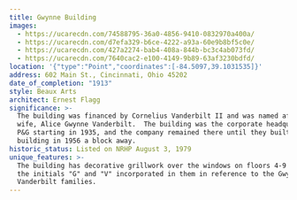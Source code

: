 ```yaml
---
title: Gwynne Building
images:
  - https://ucarecdn.com/74588795-36a0-4856-9410-0832970a400a/
  - https://ucarecdn.com/d7efa329-b6ce-4222-a93a-60e9b8bf5c0e/
  - https://ucarecdn.com/427a2274-bab4-408a-844b-bc3c4ab073fd/
  - https://ucarecdn.com/7640cac2-e100-4149-9b89-63af3230bdfd/
location: '{"type":"Point","coordinates":[-84.5097,39.1031535]}'
address: 602 Main St., Cincinnati, Ohio 45202
date_of_completion: "1913"
style: Beaux Arts
architect: Ernest Flagg
significance: >-
  The building was financed by Cornelius Vanderbilt II and was named after his
  wife, Alice Gwynne Vanderbilt.  The building was the corporate headquarters of
  P&G starting in 1935, and the company remained there until they built a new
  building in 1956 a block away.
historic_status: Listed on NRHP August 3, 1979
unique_features: >-
  The building has decorative grillwork over the windows on floors 4-9 that has
  the initials "G" and "V" incorporated in them in reference to the Gwynne and
  Vanderbilt families.
---
```

